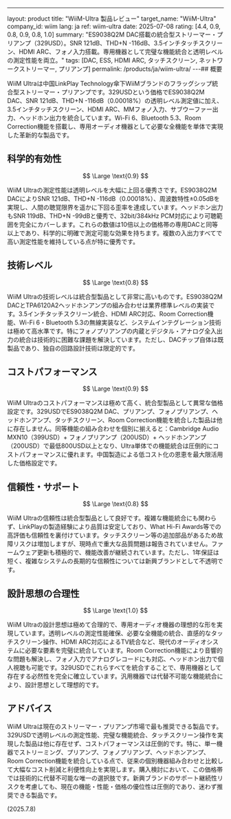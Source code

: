 ---
layout: product
title: "WiiM-Ultra 製品レビュー"
target_name: "WiiM-Ultra"
company_id: wiim
lang: ja
ref: wiim-ultra
date: 2025-07-08
rating: [4.4, 0.9, 0.8, 0.9, 0.8, 1.0]
summary: "ES9038Q2M DAC搭載の統合型ストリーマー・プリアンプ（329USD）。SNR 121dB、THD+N -116dB、3.5インチタッチスクリーン、HDMI ARC、フォノ入力搭載。専用機器として完璧な機能統合と透明レベルの測定性能を両立。"
tags: [DAC, ESS, HDMI ARC, タッチスクリーン, ネットワークストリーマー, プリアンプ]
permalink: /products/ja/wiim-ultra/
---## 概要

WiiM Ultraは中国LinkPlay Technology傘下WiiMブランドのフラッグシップ統合型ストリーマー・プリアンプです。329USDという価格でES9038Q2M DAC、SNR 121dB、THD+N -116dB（0.00018%）の透明レベル測定値に加え、3.5インチタッチスクリーン、HDMI ARC、MMフォノ入力、サブウーファー出力、ヘッドホン出力を統合しています。Wi-Fi 6、Bluetooth 5.3、Room Correction機能を搭載し、専用オーディオ機器として必要な全機能を単体で実現した革新的な製品です。

## 科学的有効性

$$ \Large \text{0.9} $$

WiiM Ultraの測定性能は透明レベルを大幅に上回る優秀さです。ES9038Q2M DACによりSNR 121dB、THD+N -116dB（0.00018%）、周波数特性±0.05dBを実現し、人間の聴覚限界を遥かに下回る歪率を達成しています。ヘッドホン出力もSNR 119dB、THD+N -99dBと優秀で、32bit/384kHz PCM対応により可聴範囲を完全にカバーします。これらの数値は10倍以上の価格帯の専用DACと同等以上であり、科学的に明確で測定可能な効果を持ちます。複数の入出力すべてで高い測定性能を維持している点が特に優秀です。

## 技術レベル

$$ \Large \text{0.8} $$

WiiM Ultraの技術レベルは統合型製品として非常に高いものです。ES9038Q2M DACとTPA6120A2ヘッドホンアンプの組み合わせは業界標準レベルの実装です。3.5インチタッチスクリーン統合、HDMI ARC対応、Room Correction機能、Wi-Fi 6・Bluetooth 5.3の無線実装など、システムインテグレーション技術は極めて高水準です。特にフォノプリアンプの内蔵とデジタル・アナログ全入出力の統合は技術的に困難な課題を解決しています。ただし、DACチップ自体は既製品であり、独自の回路設計技術は限定的です。

## コストパフォーマンス

$$ \Large \text{0.9} $$

WiiM Ultraのコストパフォーマンスは極めて高く、統合型製品として異常な価格設定です。329USDでES9038Q2M DAC、プリアンプ、フォノプリアンプ、ヘッドホンアンプ、タッチスクリーン、Room Correction機能を統合した製品は他に存在しません。同等機能の組み合わせを個別に揃えると：Cambridge Audio MXN10（399USD）+ フォノプリアンプ（200USD）+ ヘッドホンアンプ（200USD）で最低800USD以上となり、Ultra単体での機能統合は圧倒的にコストパフォーマンスに優れます。中国製造による低コスト化の恩恵を最大限活用した価格設定です。

## 信頼性・サポート

$$ \Large \text{0.8} $$

WiiM Ultraの信頼性は統合型製品として良好です。複雑な機能統合にも関わらず、LinkPlayの製造経験により品質は安定しており、What Hi-Fi Awards等での高評価も信頼性を裏付けています。タッチスクリーン等の追加部品があるため故障リスクは増加しますが、現時点で重大な品質問題は報告されていません。ファームウェア更新も積極的で、機能改善が継続されています。ただし、1年保証は短く、複雑なシステムの長期的な信頼性については新興ブランドとして不透明です。

## 設計思想の合理性

$$ \Large \text{1.0} $$

WiiM Ultraの設計思想は極めて合理的で、専用オーディオ機器の理想的な形を実現しています。透明レベルの測定性能確保、必要な全機能の統合、直感的なタッチスクリーン操作、HDMI ARC対応によるTV統合など、現代のオーディオシステムに必要な要素を完璧に統合しています。Room Correction機能により音響的な問題も解決し、フォノ入力でアナログレコードにも対応、ヘッドホン出力で個人視聴も可能です。329USDでこれらすべてを統合することで、専用機器として存在する必然性を完全に確立しています。汎用機器では代替不可能な機能統合により、設計思想として理想的です。

## アドバイス

WiiM Ultraは現在のストリーマー・プリアンプ市場で最も推奨できる製品です。329USDで透明レベルの測定性能、完璧な機能統合、タッチスクリーン操作を実現した製品は他に存在せず、コストパフォーマンスは圧倒的です。特に、単一機器でストリーミング、プリアンプ、フォノプリアンプ、ヘッドホンアンプ、Room Correction機能を統合している点で、従来の個別機器組み合わせと比較して大幅なコスト削減と利便性向上を実現します。購入検討において、この価格帯では技術的に代替不可能な唯一の選択肢です。新興ブランドのサポート継続性リスクを考慮しても、現在の機能・性能・価格の優位性は圧倒的であり、迷わず推奨できる製品です。

(2025.7.8)
